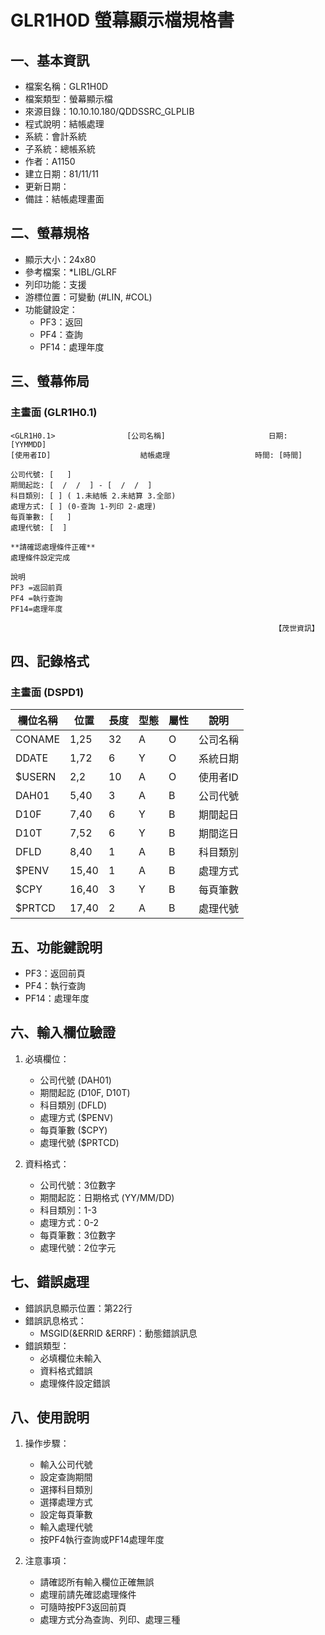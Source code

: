 # GLR1H0D 螢幕顯示檔規格書

## 一、基本資訊
- 檔案名稱：GLR1H0D
- 檔案類型：螢幕顯示檔
- 來源目錄：10.10.10.180/QDDSSRC_GLPLIB
- 程式說明：結帳處理
- 系統：會計系統
- 子系統：總帳系統
- 作者：A1150
- 建立日期：81/11/11
- 更新日期：
- 備註：結帳處理畫面

## 二、螢幕規格
- 顯示大小：24x80
- 參考檔案：*LIBL/GLRF
- 列印功能：支援
- 游標位置：可變動 (#LIN, #COL)
- 功能鍵設定：
  - PF3：返回
  - PF4：查詢
  - PF14：處理年度

## 三、螢幕佈局

### 主畫面 (GLR1H0.1)
```
<GLR1H0.1>                [公司名稱]                       日期: [YYMMDD]
[使用者ID]                    結帳處理                   時間: [時間]

公司代號: [   ]
期間起訖: [  /  /  ] - [  /  /  ]
科目類別: [ ] ( 1.未結帳 2.未結算 3.全部)
處理方式: [ ] (0-查詢 1-列印 2-處理)
每頁筆數: [   ]
處理代號: [  ]

**請確認處理條件正確**
處理條件設定完成

說明
PF3 =返回前頁
PF4 =執行查詢
PF14=處理年度

                                                           【茂世資訊】
```

## 四、記錄格式

### 主畫面 (DSPD1)
| 欄位名稱 | 位置 | 長度 | 型態 | 屬性 | 說明 |
|---------|------|------|------|------|------|
| CONAME | 1,25 | 32 | A | O | 公司名稱 |
| DDATE | 1,72 | 6 | Y | O | 系統日期 |
| $USERN | 2,2 | 10 | A | O | 使用者ID |
| DAH01 | 5,40 | 3 | A | B | 公司代號 |
| D10F | 7,40 | 6 | Y | B | 期間起日 |
| D10T | 7,52 | 6 | Y | B | 期間迄日 |
| DFLD | 8,40 | 1 | A | B | 科目類別 |
| $PENV | 15,40 | 1 | A | B | 處理方式 |
| $CPY | 16,40 | 3 | Y | B | 每頁筆數 |
| $PRTCD | 17,40 | 2 | A | B | 處理代號 |

## 五、功能鍵說明
- PF3：返回前頁
- PF4：執行查詢
- PF14：處理年度

## 六、輸入欄位驗證
1. 必填欄位：
   - 公司代號 (DAH01)
   - 期間起訖 (D10F, D10T)
   - 科目類別 (DFLD)
   - 處理方式 ($PENV)
   - 每頁筆數 ($CPY)
   - 處理代號 ($PRTCD)

2. 資料格式：
   - 公司代號：3位數字
   - 期間起訖：日期格式 (YY/MM/DD)
   - 科目類別：1-3
   - 處理方式：0-2
   - 每頁筆數：3位數字
   - 處理代號：2位字元

## 七、錯誤處理
- 錯誤訊息顯示位置：第22行
- 錯誤訊息格式：
  - MSGID(&ERRID &ERRF)：動態錯誤訊息
- 錯誤類型：
  - 必填欄位未輸入
  - 資料格式錯誤
  - 處理條件設定錯誤

## 八、使用說明
1. 操作步驟：
   - 輸入公司代號
   - 設定查詢期間
   - 選擇科目類別
   - 選擇處理方式
   - 設定每頁筆數
   - 輸入處理代號
   - 按PF4執行查詢或PF14處理年度

2. 注意事項：
   - 請確認所有輸入欄位正確無誤
   - 處理前請先確認處理條件
   - 可隨時按PF3返回前頁
   - 處理方式分為查詢、列印、處理三種 